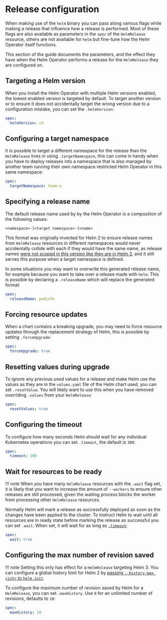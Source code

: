 # Release configuration

When making use of the `helm` binary you can pass along various flags while
making a release that influence how a release is performed. Most of these flags
are also available as parameters in the `spec` of the `HelmRelease` resource,
others are not available for `helm` but fine-tune how the Helm Operator itself
functions.

This section of the guide documents the parameters, and the effect they have
when the Helm Operator performs a release for the `HelmRelease` they are
configured on.

## Targeting a Helm version

When you install the Helm Operator with multiple Helm versions enabled, the
lowest enabled version is targeted by default. To target another version or to
ensure it does not accidentally target the wrong version due to a configuration
mistake, you can set the `.helmVersion`:

```yaml
spec:
  helmVersion: v3
```

## Configuring a target namespace

It is possible to target a different namespace for the release than the
`HelmRelease` lives in using `.targetNamespace`, this can come in handy when
you have to deploy releases into a namespace that is also managed by another
team running their own namespace restricted Helm Operator in this same
namespace:

```yaml
spec:
  targetNamespace: team-a
```

## Specifying a release name

The default release name used by by the Helm Operator is a composition of the
following values:

```text
<namespace>-[<target namespace>-]<name>
```
This format was originally invented for Helm 2 to ensure release names from
`HelmRelease` resources in different namespaces would never accidentally
collide with each if they would have the same name, as release names
[were not scoped in this version like they are in Helm 3](
https://helm.sh/docs/faq/#release-names-are-now-scoped-to-the-namespace),
and it still serves this purpose when a target namespace is defined.

In some situations you may want to overwrite this generated release name, for
example because you want to take over a release made with `helm`. This is 
possible by declaring a `.releaseName` which will replace the generated format:

```yaml
spec:
  releaseName: podinfo
```

## Forcing resource updates

When a chart contains a breaking upgrade, you may need to force resource updates
through the replacement strategy of Helm, this is possible by setting
`.forceUpgrade`:

```yaml
spec:
  forceUpgrade: true
```

## Resetting values during upgrade

To ignore any previous used values for a release and make Helm use the values
as they are in the `values.yaml` file of the Helm chart used, you can set
`.resetValue`. You will likely want to use this when you have removed
overriding `.values` from your `HelmRelease`:

```yaml
spec:
  resetValues: true
```

## Configuring the timeout

To configure how many seconds Helm should wait for any individual Kubernetes operations
you can set `.timeout`, the default is `300`:

```yaml
spec:
  timeout: 300
```

## Wait for resources to be ready

!!! note
    When you have many `HelmRelease` resources with the `.wait` flag
    set, it is likely that you want to increase the amount of `--workers` to
    ensure other releases are still processed, given the waiting process blocks
    the worker from processing other `HelmRelease` resources.

Normally Helm will mark a release as successfully deployed as soon as the
changes have been applied to the cluster. To instruct Helm to wait until
all resources are in ready state before marking the release as successful
you can set `.wait`. When set, it will wait for as long as
[`.timeout`](#configuring-the-timeout):

```yaml
spec:
  wait: true
```

## Configuring the max number of revision saved

!!! note
    Setting this only has effect for a `HelmRelease` targeting Helm 3.
    You can configure a global history limit for Helm 2 by [passing `--history-max
    <int>` to `helm init`](https://v2.helm.sh/docs/using_helm/#initialize-helm-and-install-tiller).

To configure the maximum number of revision saved by Helm for a `HelmRelease`,
you can set `.maxHistory`. Use `0` for an unlimited number of revisions,
defaults to `10`:

```yaml
spec:
  maxHistory: 10
```
